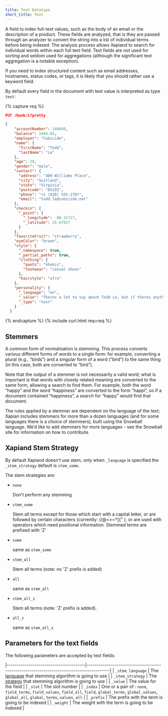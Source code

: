 ```yaml
---
title: Text Datatype
short_title: Text
---
```


A field to index full-text values, such as the body of an email or the description of a product. These fields are analyzed, that is they are passed through an analyzer to convert the string into a list of individual terms before being indexed. The analysis process allows Xapiand to search for individual words within each full text field. Text fields are not used for sorting and seldom used for aggregations (although the significant text aggregation is a notable exception).

If you need to index structured content such as email addresses, hostnames, status codes, or tags, it is likely that you should rather use a keyword field.

By default every field in the document with text value is interpreted as type `text`:

{% capture req %}

```json
PUT /bank/1?pretty

{
    "accountNumber": 148040,
    "balance": 1494.65,
    "employer": "Cubicide",
    "name": {
      "firstName": "Todd",
      "lastName": "Le"
    },
    "age": 29,
    "gender": "male",
    "contact": {
      "address": "409 Williams Place",
      "city": "Suitland",
      "state": "Virginia",
      "postcode": "05192",
      "phone": "+1 (830) 555-2707",
      "email": "todd.le@cubicide.net"
    },
    "checkin": {
      "_point": {
        "_longitude": -80.31727,
        "_latitude": 25.67927
      }
    },
    "favoriteFruit": "strawberry",
    "eyeColor": "brown",
    "style": {
      "_namespace": true,
      "_partial_paths": true,
      "clothing": {
        "pants": "khakis",
        "footwear": "casual shoes"
      },
      "hairstyle": "afro"
    },
    "personality": {
      "_language": "en",
      "_value": "Theres a lot to say about Todd Le, but if theres anything you should know its that hes individualistic and determined. Of course hes also charming, cheerful and precise, but far less strongly and often mixed with being grim as well. His individualism though, this is what hes pretty much loved for. Friends usually count on this and his appreciative nature especially when they need comforting or support. All in all, Todd has a fair share of lesser days too. His slyness and dominating nature sour the mood many a time and beyond what people are willing to deal with. Fortunately his determination is there to relift spirits when needed.",
      "_type": "text"
    }
  }
```
{% endcapture %}
{% include curl.html req=req %}

## Stemmers

A common form of normalisation is stemming. This process converts various different forms of words to a single form: for example, converting a plural (e.g., “birds”) and a singular form of a word (“bird”) to the same thing (in this case, both are converted to “bird”).

Note that the output of a stemmer is not necessarily a valid word; what is important is that words with closely related meaning are converted to the same form, allowing a search to find them. For example, both the word “happy” and the word “happiness” are converted to the form “happi”, so if a document contained “happiness”, a search for “happy” would find that document.

The rules applied by a stemmer are dependent on the language of the text; Xapian includes stemmers for more than a dozen languages (and for some languages there is a choice of stemmers), built using the Snowball language. We’d like to add stemmers for more languages - see the Snowball site for information on how to contribute.


## Xapiand Stem Strategy

By default Xapiand doesn't use stem, only when `_language` is specified the `_stem_strategy` default is `stem_some`.

The stem strategies are:
* `none`

	Don't perform any stemming
* `stem_some`

	Stem all terms except for those which start with a capital letter, or are followed by certain characters (currently: \(/@<>=\*\[\{\" \), or are used with operators which need positional information. Stemmed terms are prefixed with 'Z'
* `some`

	same as `stem_some`
* `stem_all`

	Stem all terms (note: no 'Z' prefix is added)
* `all`

	same as `stem_all`
* `stem_all_z`

	Stem all terms (note: 'Z' prefix is added).
* `all_z`

	same as `stem_all_z`


## Parameters for the text fields

The following parameters are accepted by text fields:

|---------------------------------------|-----------------------------------------------------------------------------------------|
| `_stem_language`                      | The [language](https://xapian.org/docs/apidoc/html/classXapian_1_1Stem.html#a6c46cedf2047b159a7e4c9d4468242b1) that stemming algorithm is going to use                                    |
| `_stem_strategy`                      | The [strategy](https://xapian.org/docs/apidoc/html/classXapian_1_1QueryParser.html#ac7dc3b55b6083bd3ff98fc8b2726c8fd) that stemming algorithm is going to use                                    |
| `_value`                              | The value for the field                                                                 |
| `_slot`                               | The slot number                                                                         |
| `_index`                              | One or a pair of : `none`, `field_terms`, `field_values`, `field_all`, `field`, `global_terms`, `global_values`, `global_all`, `global`, `terms`, `values`, `all`      |
| `_prefix`                             | The prefix with the term is going to be indexed     |
| `_weight`                             | The weight with the term is going to be indexed     |
